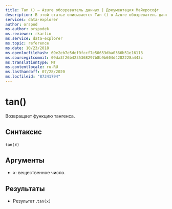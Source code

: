 ```yaml
---
title: Tan () — Azure обозреватель данных | Документация Майкрософт
description: В этой статье описывается Tan () в Azure обозреватель данных.
services: data-explorer
author: orspod
ms.author: orspodek
ms.reviewer: rkarlin
ms.service: data-explorer
ms.topic: reference
ms.date: 10/23/2018
ms.openlocfilehash: 69e2eb7e5def0fccf7e50653dba0366b51e16113
ms.sourcegitcommit: 09da3f26b4235368297b8b9b604d4282228a443c
ms.translationtype: MT
ms.contentlocale: ru-RU
ms.lasthandoff: 07/28/2020
ms.locfileid: "87341794"
---
```

# <a name="tan"></a>tan()

Возвращает функцию тангенса.

## <a name="syntax"></a>Синтаксис

`tan(`*x*`)`

## <a name="arguments"></a>Аргументы

* *x*: вещественное число.

## <a name="returns"></a>Результаты

* Результат .`tan(x)`